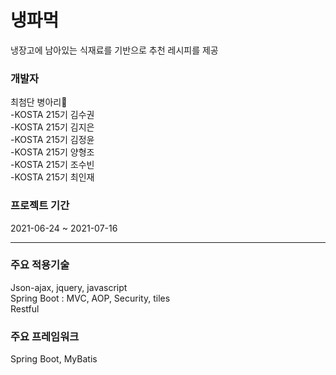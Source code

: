 # 냉파먹  
냉장고에 남아있는 식재료를 기반으로 추천 레시피를 제공  

### 개발자
최첨단 병아리🐣  
-KOSTA 215기 김수권  
-KOSTA 215기 김지은  
-KOSTA 215기 김정윤  
-KOSTA 215기 양형조  
-KOSTA 215기 조수빈  
-KOSTA 215기 최인재  

### 프로젝트 기간
2021-06-24 ~ 2021-07-16  

-------
  
### 주요 적용기술  
Json-ajax, jquery, javascript  
Spring Boot : MVC, AOP, Security, tiles  
Restful

### 주요 프레임워크  
Spring Boot, MyBatis  
